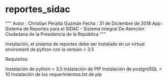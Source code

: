 # reportes_sidac
"""
Autor 	: Christian Peralta Guzmán 
Fecha 	: 31 de Diciembre de 2018
App	: Sistema de Reportes para el SIDAC - Sistema Integral De Atención Ciudadana de la Presidencia de la República
"""

Instalación, el sistema de reportes debe ser instalado en un virtual enviroment de python con la versión > 3.5

Requisitos:

Instalación de python > 3.5
Instalación de PIP 
Instalación de postgreSQL > 10
Instalación de los requerimientos.txt de pip



